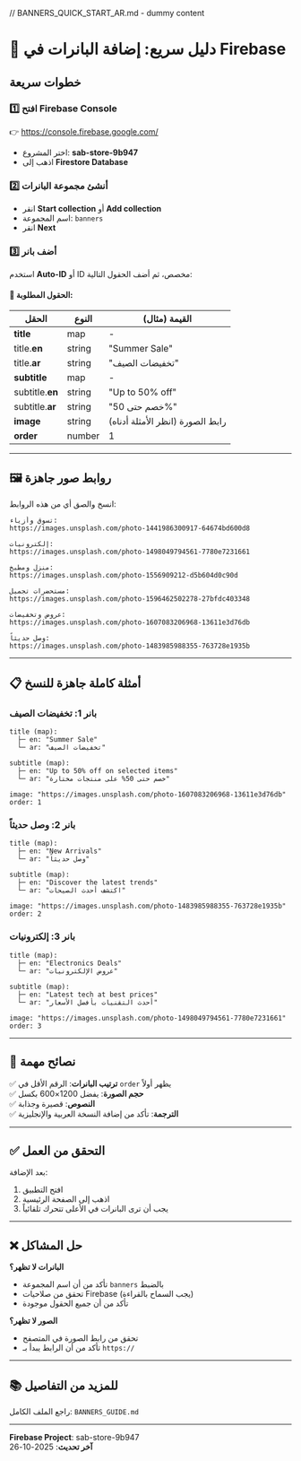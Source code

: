 // BANNERS_QUICK_START_AR.md - dummy content
# 🚀 دليل سريع: إضافة البانرات في Firebase

## خطوات سريعة

### 1️⃣ افتح Firebase Console
👉 https://console.firebase.google.com/
- اختر المشروع: **sab-store-9b947**
- اذهب إلى **Firestore Database**

### 2️⃣ أنشئ مجموعة البانرات
- انقر **Start collection** أو **Add collection**
- اسم المجموعة: `banners`
- انقر **Next**

### 3️⃣ أضف بانر
استخدم **Auto-ID** أو ID مخصص، ثم أضف الحقول التالية:

#### 📝 الحقول المطلوبة:

| الحقل | النوع | القيمة (مثال) |
|-------|------|---------------|
| **title** | map | - |
| title.**en** | string | "Summer Sale" |
| title.**ar** | string | "تخفيضات الصيف" |
| **subtitle** | map | - |
| subtitle.**en** | string | "Up to 50% off" |
| subtitle.**ar** | string | "خصم حتى 50%" |
| **image** | string | رابط الصورة (انظر الأمثلة أدناه) |
| **order** | number | 1 |

---

## 🖼️ روابط صور جاهزة

انسخ والصق أي من هذه الروابط:

```
تسوق وأزياء:
https://images.unsplash.com/photo-1441986300917-64674bd600d8

إلكترونيات:
https://images.unsplash.com/photo-1498049794561-7780e7231661

منزل ومطبخ:
https://images.unsplash.com/photo-1556909212-d5b604d0c90d

مستحضرات تجميل:
https://images.unsplash.com/photo-1596462502278-27bfdc403348

عروض وتخفيضات:
https://images.unsplash.com/photo-1607083206968-13611e3d76db

وصل حديثاً:
https://images.unsplash.com/photo-1483985988355-763728e1935b
```

---

## 📋 أمثلة كاملة جاهزة للنسخ

### بانر 1: تخفيضات الصيف
```
title (map):
  ├─ en: "Summer Sale"
  └─ ar: "تخفيضات الصيف"

subtitle (map):
  ├─ en: "Up to 50% off on selected items"
  └─ ar: "خصم حتى 50% على منتجات مختارة"

image: "https://images.unsplash.com/photo-1607083206968-13611e3d76db"
order: 1
```

### بانر 2: وصل حديثاً
```
title (map):
  ├─ en: "New Arrivals"
  └─ ar: "وصل حديثاً"

subtitle (map):
  ├─ en: "Discover the latest trends"
  └─ ar: "اكتشف أحدث الصيحات"

image: "https://images.unsplash.com/photo-1483985988355-763728e1935b"
order: 2
```

### بانر 3: إلكترونيات
```
title (map):
  ├─ en: "Electronics Deals"
  └─ ar: "عروض الإلكترونيات"

subtitle (map):
  ├─ en: "Latest tech at best prices"
  └─ ar: "أحدث التقنيات بأفضل الأسعار"

image: "https://images.unsplash.com/photo-1498049794561-7780e7231661"
order: 3
```

---

## 🎯 نصائح مهمة

✅ **ترتيب البانرات**: الرقم الأقل في `order` يظهر أولاً  
✅ **حجم الصورة**: يفضل 1200×600 بكسل  
✅ **النصوص**: قصيرة وجذابة  
✅ **الترجمة**: تأكد من إضافة النسخة العربية والإنجليزية  

---

## ✅ التحقق من العمل

بعد الإضافة:
1. افتح التطبيق
2. اذهب إلى الصفحة الرئيسية
3. يجب أن ترى البانرات في الأعلى تتحرك تلقائياً

---

## ❌ حل المشاكل

**البانرات لا تظهر؟**
- تأكد من أن اسم المجموعة `banners` بالضبط
- تحقق من صلاحيات Firebase (يجب السماح بالقراءة)
- تأكد من أن جميع الحقول موجودة

**الصور لا تظهر؟**
- تحقق من رابط الصورة في المتصفح
- تأكد من أن الرابط يبدأ بـ `https://`

---

## 📚 للمزيد من التفاصيل

راجع الملف الكامل: `BANNERS_GUIDE.md`

---

**Firebase Project**: sab-store-9b947  
**آخر تحديث**: 2025-10-26
